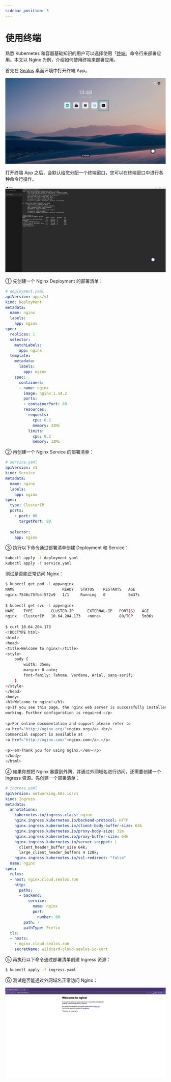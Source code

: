 ```yaml
---
sidebar_position: 3
---
```


# 使用终端

熟悉 Kubernetes 和容器基础知识的用户可以选择使用「[终端](/guides/terminal/terminal.md)」命令行来部署应用。本文以 Nginx 为例，介绍如何使用终端来部署应用。

首先在 [Sealos](https://cloud.sealos.run) 桌面环境中打开终端 App。

![](./images/app-launchpad-1.jpg)

打开终端 App 之后，会默认给您分配一个终端窗口，您可以在终端窗口中进行各种命令行操作。

![](./images/terminal.png)

① 先创建一个 Nginx Deployment 的部署清单：

```yaml
# deployment.yaml
apiVersion: apps/v1
kind: Deployment
metadata:
  name: nginx
  labels:
    app: nginx
spec:
  replicas: 1
  selector:
    matchLabels:
      app: nginx
  template:
    metadata:
      labels:
        app: nginx
    spec:
      containers:
      - name: nginx
        image: nginx:1.14.2
        ports:
        - containerPort: 80
        resources:
          requests:
            cpu: 0.2
            memory: 32Mi
          limits:
            cpu: 0.2
            memory: 32Mi
```

② 再创建一个 Nginx Service 的部署清单：

```yaml
# service.yaml
apiVersion: v1
kind: Service
metadata:
  name: nginx
  labels:
    app: nginx
spec:
  type: ClusterIP
  ports:
    - port: 80
      targetPort: 80

  selector:
    app: nginx
```

③ 执行以下命令通过部署清单创建 Deployment 和 Service：

```bash
kubectl apply -f deployment.yaml
kubectl apply -f service.yaml
```

测试是否能正常访问 Nginx：

```bash
$ kubectl get pod -l app=nginx
NAME                     READY   STATUS    RESTARTS   AGE
nginx-7546c75fb4-572x9   1/1     Running   0          5m37s

$ kubectl get svc -l app=nginx
NAME    TYPE        CLUSTER-IP      EXTERNAL-IP   PORT(S)   AGE
nginx   ClusterIP   10.64.204.173   <none>        80/TCP    5m36s

$ curl 10.64.204.173
<!DOCTYPE html>
<html>
<head>
<title>Welcome to nginx!</title>
<style>
    body {
        width: 35em;
        margin: 0 auto;
        font-family: Tahoma, Verdana, Arial, sans-serif;
    }
</style>
</head>
<body>
<h1>Welcome to nginx!</h1>
<p>If you see this page, the nginx web server is successfully installed and
working. Further configuration is required.</p>

<p>For online documentation and support please refer to
<a href="http://nginx.org/">nginx.org</a>.<br/>
Commercial support is available at
<a href="http://nginx.com/">nginx.com</a>.</p>

<p><em>Thank you for using nginx.</em></p>
</body>
</html>
```

④ 如果你想把 Nginx 暴露到外网，并通过外网域名进行访问，还需要创建一个 Ingress 资源。先创建一个部署清单：

```yaml
# ingress.yaml
apiVersion: networking.k8s.io/v1
kind: Ingress
metadata:
  annotations:
    kubernetes.io/ingress.class: nginx
    nginx.ingress.kubernetes.io/backend-protocol: HTTP
    nginx.ingress.kubernetes.io/client-body-buffer-size: 64k
    nginx.ingress.kubernetes.io/proxy-body-size: 32m
    nginx.ingress.kubernetes.io/proxy-buffer-size: 64k
    nginx.ingress.kubernetes.io/server-snippet: |
      client_header_buffer_size 64k;
      large_client_header_buffers 4 128k;
    nginx.ingress.kubernetes.io/ssl-redirect: "false"
  name: nginx
spec:
  rules:
  - host: nginx.cloud.sealos.run
    http:
      paths:
      - backend:
          service:
            name: nginx
            port:
              number: 80
        path: /
        pathType: Prefix
  tls:
  - hosts:
    - nginx.cloud.sealos.run
    secretName: wildcard-cloud-sealos-io-cert
```

⑤ 再执行以下命令通过部署清单创建 Ingress 资源：

```bash
$ kubectl apply -f ingress.yaml
```

⑥ 测试是否能通过外网域名正常访问 Nginx：

![](./images/nginx.png)